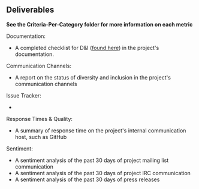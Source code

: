 ## Deliverables

**See the Criteria-Per-Category folder for more information on each metric**

Documentation:

  - A completed checklist for D&I ([found here](https://github.com/Nebrethar/Docs-Diversity-Inclusion-Badging/blob/master/Project/Criteria-Per-Category/Documentation.md)) in the project's documentation.

Communication Channels:

  - A report on the status of diversity and inclusion in the project's communication channels

Issue Tracker:

  -
Response Times & Quality:

  - A summary of response time on the project's internal communication host, such as GitHub

Sentiment:

  - A sentiment analysis of the past 30 days of project mailing list communication
  - A sentiment analysis of the past 30 days of project IRC communication
  - A sentiment analysis of the past 30 days of press releases
